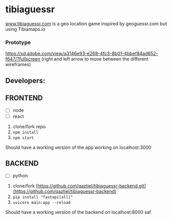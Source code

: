 # tibiaguessr
www.tibiaguessr.com is a geo location game inspired by geoguessr.com but using Tibiamaps.io

### Prototype
https://xd.adobe.com/view/a3146e93-e268-4fc3-8b01-4bbef84ad652-f647/?fullscreen
(right and left arrow to move between the different wireframes)

## Developers:

## FRONTEND

- [ ] node
- [ ] react

1. clone/fork repo
2. `npm install`
3. `npm start`

Should have a working version of the app working on localhost:3000

## BACKEND

- [ ] python

1. clone/fork [https://github.com/qaztiel/tibiaguessr-backend.git](https://github.com/qaztiel/tibiaguessr-backend)
2. `pip install "fastapi[all]"`
3. `uvicorn main:app --reload`

Should have a working version of the backend on localhost:8000
saf
